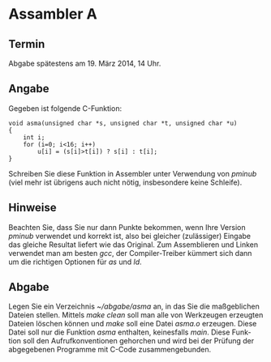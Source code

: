 # Assambler A

## Termin

Abgabe spätestens am 19. März 2014, 14 Uhr.

## Angabe

Gegeben ist folgende C-Funktion:

	void asma(unsigned char *s, unsigned char *t, unsigned char *u) 
	{
		int i;
		for (i=0; i<16; i++)
			u[i] = (s[i]>t[i]) ? s[i] : t[i];
	}

Schreiben Sie diese Funktion in Assembler unter Verwendung von *pminub* (viel mehr ist übrigens auch nicht nötig, insbesondere keine Schleife).

## Hinweise

Beachten Sie, dass Sie nur dann Punkte bekommen, wenn Ihre Version *pminub* verwendet und korrekt ist, also bei gleicher (zulässiger) Eingabe das gleiche Resultat liefert wie das Original.
Zum Assemblieren und Linken verwendet man am besten *gcc*, der Compiler-Treiber kümmert sich dann um die richtigen Optionen für *as* und *ld*.

## Abgabe

Legen Sie ein Verzeichnis *~/abgabe/asma* an, in das Sie die maßgeblichen Dateien stellen. Mittels *make clean* soll man alle von Werkzeugen erzeugten Dateien löschen können und *make* soll eine Datei *asma.o* erzeugen. Diese Datei soll nur die Funktion *asma* enthalten, keinesfalls *main*. Diese Funk- tion soll den Aufrufkonventionen gehorchen und wird bei der Prüfung der abgegebenen Programme mit C-Code zusammengebunden.